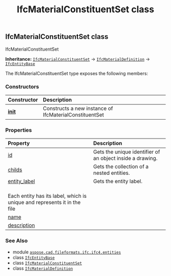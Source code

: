 ﻿---
title: IfcMaterialConstituentSet class
second_title: Aspose.CAD for Python via .NET API References
description: 
type: docs
weight: 3590
url: /python-net/aspose.cad.fileformats.ifc.ifc4.entities/ifcmaterialconstituentset/
is_root: false
---

## IfcMaterialConstituentSet class

IfcMaterialConstituentSet



**Inheritance:** [`IfcMaterialConstituentSet`](/cad/python-net/aspose.cad.fileformats.ifc.ifc4.entities/ifcmaterialconstituentset) → 
[`IfcMaterialDefinition`](/cad/python-net/aspose.cad.fileformats.ifc.ifc4.entities/ifcmaterialdefinition) → 
[`IfcEntityBase`](/cad/python-net/aspose.cad.fileformats.ifc/ifcentitybase)



The IfcMaterialConstituentSet type exposes the following members:

### Constructors
| Constructor | Description |
| :- | :- |
| [__init__](/cad/python-net/aspose.cad.fileformats.ifc.ifc4.entities/ifcmaterialconstituentset/__init__/#) | Constructs a new instance of IfcMaterialConstituentSet |


### Properties
| Property | Description |
| :- | :- |
| [id](/cad/python-net/aspose.cad.fileformats.ifc.ifc4.entities/ifcmaterialconstituentset/id) | Gets the unique identifier of an object inside a drawing. |
| [childs](/cad/python-net/aspose.cad.fileformats.ifc.ifc4.entities/ifcmaterialconstituentset/childs) | Gets the collection of a nested entities. |
| [entity_label](/cad/python-net/aspose.cad.fileformats.ifc.ifc4.entities/ifcmaterialconstituentset/entity_label) | Gets the entity label.<br/>Each entity has its label, which is unique and represents it in the file |
| [name](/cad/python-net/aspose.cad.fileformats.ifc.ifc4.entities/ifcmaterialconstituentset/name) |  |
| [description](/cad/python-net/aspose.cad.fileformats.ifc.ifc4.entities/ifcmaterialconstituentset/description) |  |



### See Also
* module [`aspose.cad.fileformats.ifc.ifc4.entities`](..)
* class [`IfcEntityBase`](/cad/python-net/aspose.cad.fileformats.ifc/ifcentitybase)
* class [`IfcMaterialConstituentSet`](/cad/python-net/aspose.cad.fileformats.ifc.ifc4.entities/ifcmaterialconstituentset)
* class [`IfcMaterialDefinition`](/cad/python-net/aspose.cad.fileformats.ifc.ifc4.entities/ifcmaterialdefinition)
